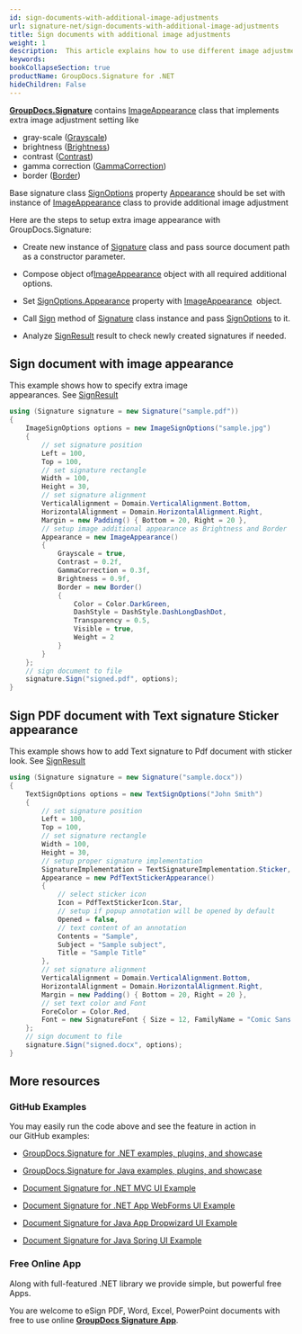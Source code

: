 ```yaml
---
id: sign-documents-with-additional-image-adjustments
url: signature-net/sign-documents-with-additional-image-adjustments
title: Sign documents with additional image adjustments
weight: 1
description:  This article explains how to use different image adjustment with electronic signatures on document page.
keywords: 
bookCollapseSection: true
productName: GroupDocs.Signature for .NET
hideChildren: False
---
```

[**GroupDocs.Signature**](https://products.groupdocs.com/signature/net) contains [ImageAppearance](https://apireference.groupdocs.com/net/signature/groupdocs.signature.options.appearances/imageappearance) class that implements extra image adjustment setting like

*   gray-scale ([Grayscale](https://apireference.groupdocs.com/net/signature/groupdocs.signature.options.appearances/imageappearance/properties/grayscale))
*   brightness ([Brightness](https://apireference.groupdocs.com/net/signature/groupdocs.signature.options.appearances/imageappearance/properties/brightness))
*   contrast ([Contrast](https://apireference.groupdocs.com/net/signature/groupdocs.signature.options.appearances/imageappearance/properties/contrast))
*   gamma correction ([GammaCorrection](https://apireference.groupdocs.com/net/signature/groupdocs.signature.options.appearances/imageappearance/properties/gammacorrection))
*   border ([Border](https://apireference.groupdocs.com/net/signature/groupdocs.signature.options.appearances/imageappearance/properties/border))

Base signature class [SignOptions](https://apireference.groupdocs.com/net/signature/groupdocs.signature.options/signoptions) property [Appearance](https://apireference.groupdocs.com/net/signature/groupdocs.signature.options/signoptions/properties/appearance) should be set with instance of [ImageAppearance](https://apireference.groupdocs.com/net/signature/groupdocs.signature.options.appearances/imageappearance) class to provide additional image adjustment

Here are the steps to setup extra image appearance with GroupDocs.Signature:

*   Create new instance of [Signature](https://apireference.groupdocs.com/net/signature/groupdocs.signature/signature) class and pass source document path as a constructor parameter.
    
*   Compose object of[ImageAppearance](https://apireference.groupdocs.com/net/signature/groupdocs.signature.options.appearances/imageappearance) object with all required additional options.
    
*   Set [SignOptions.Appearance](https://apireference.groupdocs.com/net/signature/groupdocs.signature.options/signoptions/properties/appearance) property with [ImageAppearance](https://apireference.groupdocs.com/net/signature/groupdocs.signature.options.appearances/imageappearance)  object.  
    
*   Call [Sign](https://apireference.groupdocs.com/net/signature/groupdocs.signature/signature/methods/sign) method of [Signature](https://apireference.groupdocs.com/net/signature/groupdocs.signature/signature) class instance and pass [SignOptions](https://apireference.groupdocs.com/net/signature/groupdocs.signature.options/signoptions) to it.
    
*   Analyze [SignResult](https://apireference.groupdocs.com/net/signature/groupdocs.signature.domain/signresult) result to check newly created signatures if needed.

## Sign document with image appearance

This example shows how to specify extra image appearances. See [SignResult](https://apireference.groupdocs.com/net/signature/groupdocs.signature.domain/signresult)

```csharp
using (Signature signature = new Signature("sample.pdf"))
{
    ImageSignOptions options = new ImageSignOptions("sample.jpg")
    {
        // set signature position 
        Left = 100,
        Top = 100,
        // set signature rectangle
        Width = 100,
        Height = 30,
        // set signature alignment
        VerticalAlignment = Domain.VerticalAlignment.Bottom,
        HorizontalAlignment = Domain.HorizontalAlignment.Right,
        Margin = new Padding() { Bottom = 20, Right = 20 },
        // setup image additional appearance as Brightness and Border
        Appearance = new ImageAppearance()
        {
            Grayscale = true,
            Contrast = 0.2f,
            GammaCorrection = 0.3f,
            Brightness = 0.9f,
            Border = new Border()
            {
                Color = Color.DarkGreen,
                DashStyle = DashStyle.DashLongDashDot,
                Transparency = 0.5,
                Visible = true,
                Weight = 2
            }                        
        }
    };
    // sign document to file
    signature.Sign("signed.pdf", options);
}
```

## Sign PDF document with Text signature Sticker appearance

This example shows how to add Text signature to Pdf document with sticker look. See [SignResult](https://apireference.groupdocs.com/net/signature/groupdocs.signature.domain/signresult)

```csharp
using (Signature signature = new Signature("sample.docx"))
{
    TextSignOptions options = new TextSignOptions("John Smith")
    {
        // set signature position 
        Left = 100,
        Top = 100,
        // set signature rectangle
        Width = 100,
        Height = 30,
        // setup proper signature implementation
        SignatureImplementation = TextSignatureImplementation.Sticker,
        Appearance = new PdfTextStickerAppearance()
        {
            // select sticker icon
            Icon = PdfTextStickerIcon.Star,
            // setup if popup annotation will be opened by default
            Opened = false,
            // text content of an annotation
            Contents = "Sample",
            Subject = "Sample subject",
            Title = "Sample Title"
        },
        // set signature alignment
        VerticalAlignment = Domain.VerticalAlignment.Bottom,
        HorizontalAlignment = Domain.HorizontalAlignment.Right,
        Margin = new Padding() { Bottom = 20, Right = 20 },
        // set text color and Font
        ForeColor = Color.Red,
        Font = new SignatureFont { Size = 12, FamilyName = "Comic Sans MS" },
    };
    // sign document to file
    signature.Sign("signed.docx", options);
}
```

## More resources

### GitHub Examples 

You may easily run the code above and see the feature in action in our GitHub examples:

*   [GroupDocs.Signature for .NET examples, plugins, and showcase](https://github.com/groupdocs-signature/GroupDocs.Signature-for-.NET)
    
*   [GroupDocs.Signature for Java examples, plugins, and showcase](https://github.com/groupdocs-signature/GroupDocs.Signature-for-Java)
    
*   [Document Signature for .NET MVC UI Example](https://github.com/groupdocs-signature/GroupDocs.Signature-for-.NET-MVC) 
    
*   [Document Signature for .NET App WebForms UI Example](https://github.com/groupdocs-signature/GroupDocs.Signature-for-.NET-WebForms)
    
*   [Document Signature for Java App Dropwizard UI Example](https://github.com/groupdocs-signature/GroupDocs.Signature-for-Java-Dropwizard)
    
*   [Document Signature for Java Spring UI Example](https://github.com/groupdocs-signature/GroupDocs.Signature-for-Java-Spring)
    

### Free Online App 

Along with full-featured .NET library we provide simple, but powerful free Apps.

You are welcome to eSign PDF, Word, Excel, PowerPoint documents with free to use online **[GroupDocs Signature App](https://products.groupdocs.app/signature)**.
